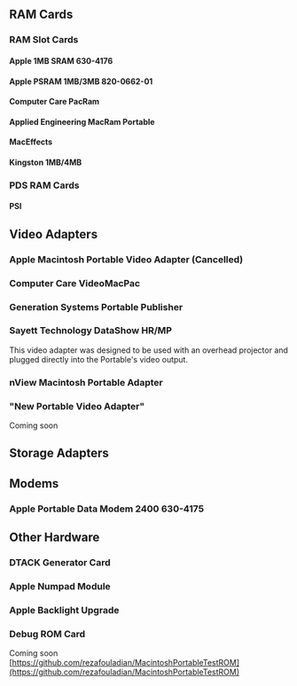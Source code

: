 ## RAM Cards
### RAM Slot Cards

#### Apple 1MB SRAM 630-4176

#### Apple PSRAM 1MB/3MB 820-0662-01

#### Computer Care PacRam

#### Applied Engineering MacRam Portable

#### MacEffects

#### Kingston 1MB/4MB

### PDS RAM Cards

#### PSI

## Video Adapters

### Apple Macintosh Portable Video Adapter (Cancelled)

### Computer Care VideoMacPac

### Generation Systems Portable Publisher

### Sayett Technology DataShow HR/MP
This video adapter was designed to be used with an overhead projector and plugged directly into the Portable's video output.

### nView Macintosh Portable Adapter

### "New Portable Video Adapter"
Coming soon

## Storage Adapters

## Modems

### Apple Portable Data Modem 2400 630-4175

## Other Hardware

### DTACK Generator Card

### Apple Numpad Module

### Apple Backlight Upgrade

### Debug ROM Card
Coming soon  
[https://github.com/rezafouladian/MacintoshPortableTestROM](https://github.com/rezafouladian/MacintoshPortableTestROM)